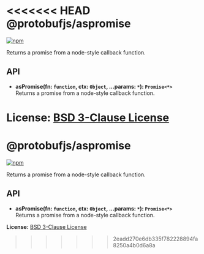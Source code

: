 <<<<<<< HEAD
@protobufjs/aspromise
=====================
[![npm](https://img.shields.io/npm/v/@protobufjs/aspromise.svg)](https://www.npmjs.com/package/@protobufjs/aspromise)

Returns a promise from a node-style callback function.

API
---

* **asPromise(fn: `function`, ctx: `Object`, ...params: `*`): `Promise<*>`**<br />
  Returns a promise from a node-style callback function.

**License:** [BSD 3-Clause License](https://opensource.org/licenses/BSD-3-Clause)
=======
@protobufjs/aspromise
=====================
[![npm](https://img.shields.io/npm/v/@protobufjs/aspromise.svg)](https://www.npmjs.com/package/@protobufjs/aspromise)

Returns a promise from a node-style callback function.

API
---

* **asPromise(fn: `function`, ctx: `Object`, ...params: `*`): `Promise<*>`**<br />
  Returns a promise from a node-style callback function.

**License:** [BSD 3-Clause License](https://opensource.org/licenses/BSD-3-Clause)
>>>>>>> 2eadd270e6db335f782228894fa8250a4b0d6a8a
